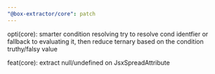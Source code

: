 ```yaml
---
"@box-extractor/core": patch
---
```


opti(core): smarter condition resolving
try to resolve cond identfier or fallback to evaluating it, then reduce ternary based on the condition truthy/falsy value

feat(core): extract null/undefined on JsxSpreadAttribute
